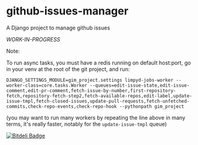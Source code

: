 github-issues-manager
=====================

A Django project to manage github issues

*WORK-IN-PROGRESS*

Note:

To run async tasks, you must have a redis running on default host:port, go in your venv at the root of the git project, and run:

```
DJANGO_SETTINGS_MODULE=gim_project.settings limpyd-jobs-worker --worker-class=core.tasks.Worker --queues=edit-issue-state,edit-issue-comment,edit-pr-comment,fetch-issue-by-number,first-repository-fetch,repository-fetch-step2,fetch-available-repos,edit-label,update-issue-tmpl,fetch-closed-issues,update-pull-requests,fetch-unfetched-commits,check-repo-events,check-repo-hook --pythonpath gim_project
```

(you may want to run many workers by repeating the line above in many terms, it's really faster, notably for the `update-issue-tmpl` queue)

[![Bitdeli Badge](https://d2weczhvl823v0.cloudfront.net/twidi/github-issues-manager/trend.png)](https://bitdeli.com/free "Bitdeli Badge")

